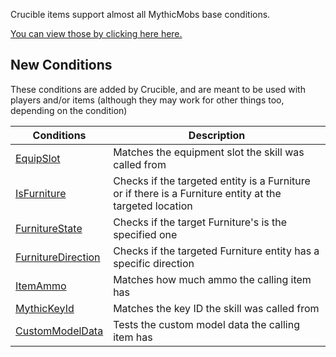 Crucible items support almost all MythicMobs base conditions.

[You can view those by clicking here here.](https://git.lumine.io/mythiccraft/MythicMobs/-/wikis/Skills/Conditions/)

New Conditions
-------------

These conditions are added by Crucible, and are meant to be used with players and/or items (although they may work for other things too, depending on the condition)

| Conditions                                           | Description                                          |
|------------------------------------------------------|------------------------------------------------------|
| [EquipSlot](Skills/Conditions/EquipSlot)             | Matches the equipment slot the skill was called from |
| [IsFurniture](Skills/Mechanics/IsFurniture)          | Checks if the targeted entity is a Furniture or if there is a Furniture entity at the targeted location|
| [FurnitureState](Skills/Conditions/furnitureState)   | Checks if the target Furniture's is the specified one |
| [FurnitureDirection](Skills/Conditions/FurnitureDirection) | Checks if the targeted Furniture entity has a specific direction |
| [ItemAmmo](Skills/Conditions/ItemAmmo)               | Matches how much ammo the calling item has           |
| [MythicKeyId](Skills/Conditions/MythicKeyId)         | Matches the key ID the skill was called from         |
| [CustomModelData](Skills/Conditions/custommodeldata) | Tests the custom model data the calling item has     |